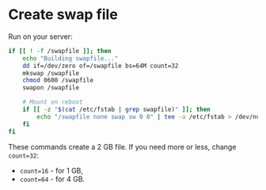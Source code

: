 Create swap file
================

Run on your server:

```bash
if [[ ! -f /swapfile ]]; then
    echo "Building swapfile..."
    dd if=/dev/zero of=/swapfile bs=64M count=32
    mkswap /swapfile
    chmod 0600 /swapfile
    swapon /swapfile

    # Mount on reboot
    if [[ -z "$(cat /etc/fstab | grep swapfile)" ]]; then
        echo "/swapfile none swap sw 0 0" | tee -a /etc/fstab > /dev/null 2>&1
    fi
fi
```

These commands create a 2 GB file.
If you need more or less, change `count=32`:

* `count=16` - for 1 GB,
* `count=64` - for 4 GB.
